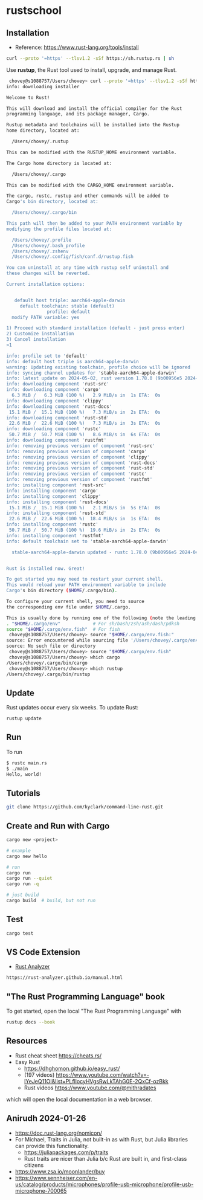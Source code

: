 # rustschool

## Installation

* Reference: https://www.rust-lang.org/tools/install

```bash
curl --proto '=https' --tlsv1.2 -sSf https://sh.rustup.rs | sh
```

Use **rustup**, the Rust tool used to install, upgrade, and manage Rust.

```bash
 chovey@s1088757/Users/chovey> curl --proto '=https' --tlsv1.2 -sSf https://sh.rustup.rs | sh
info: downloading installer

Welcome to Rust!

This will download and install the official compiler for the Rust
programming language, and its package manager, Cargo.

Rustup metadata and toolchains will be installed into the Rustup
home directory, located at:

  /Users/chovey/.rustup

This can be modified with the RUSTUP_HOME environment variable.

The Cargo home directory is located at:

  /Users/chovey/.cargo

This can be modified with the CARGO_HOME environment variable.

The cargo, rustc, rustup and other commands will be added to
Cargo's bin directory, located at:

  /Users/chovey/.cargo/bin

This path will then be added to your PATH environment variable by
modifying the profile files located at:

  /Users/chovey/.profile
  /Users/chovey/.bash_profile
  /Users/chovey/.zshenv
  /Users/chovey/.config/fish/conf.d/rustup.fish

You can uninstall at any time with rustup self uninstall and
these changes will be reverted.

Current installation options:


   default host triple: aarch64-apple-darwin
     default toolchain: stable (default)
               profile: default
  modify PATH variable: yes

1) Proceed with standard installation (default - just press enter)
2) Customize installation
3) Cancel installation
>1

info: profile set to 'default'
info: default host triple is aarch64-apple-darwin
warning: Updating existing toolchain, profile choice will be ignored
info: syncing channel updates for 'stable-aarch64-apple-darwin'
info: latest update on 2024-05-02, rust version 1.78.0 (9b00956e5 2024-04-29)
info: downloading component 'rust-src'
info: downloading component 'cargo'
  6.3 MiB /   6.3 MiB (100 %)   2.9 MiB/s in  1s ETA:  0s
info: downloading component 'clippy'
info: downloading component 'rust-docs'
 15.1 MiB /  15.1 MiB (100 %)   7.3 MiB/s in  2s ETA:  0s
info: downloading component 'rust-std'
 22.6 MiB /  22.6 MiB (100 %)   7.3 MiB/s in  3s ETA:  0s
info: downloading component 'rustc'
 50.7 MiB /  50.7 MiB (100 %)   8.6 MiB/s in  6s ETA:  0s
info: downloading component 'rustfmt'
info: removing previous version of component 'rust-src'
info: removing previous version of component 'cargo'
info: removing previous version of component 'clippy'
info: removing previous version of component 'rust-docs'
info: removing previous version of component 'rust-std'
info: removing previous version of component 'rustc'
info: removing previous version of component 'rustfmt'
info: installing component 'rust-src'
info: installing component 'cargo'
info: installing component 'clippy'
info: installing component 'rust-docs'
 15.1 MiB /  15.1 MiB (100 %)   2.1 MiB/s in  5s ETA:  0s
info: installing component 'rust-std'
 22.6 MiB /  22.6 MiB (100 %)  18.4 MiB/s in  1s ETA:  0s
info: installing component 'rustc'
 50.7 MiB /  50.7 MiB (100 %)  19.6 MiB/s in  2s ETA:  0s
info: installing component 'rustfmt'
info: default toolchain set to 'stable-aarch64-apple-darwin'

  stable-aarch64-apple-darwin updated - rustc 1.78.0 (9b00956e5 2024-04-29) (from rustc 1.74.0 (79e9716c9 2023-11-13))


Rust is installed now. Great!

To get started you may need to restart your current shell.
This would reload your PATH environment variable to include
Cargo's bin directory ($HOME/.cargo/bin).

To configure your current shell, you need to source
the corresponding env file under $HOME/.cargo.

This is usually done by running one of the following (note the leading DOT):
. "$HOME/.cargo/env"            # For sh/bash/zsh/ash/dash/pdksh
source "$HOME/.cargo/env.fish"  # For fish
 chovey@s1088757/Users/chovey> source "$HOME/.cargo/env.fish:"
source: Error encountered while sourcing file '/Users/chovey/.cargo/env.fish:':
source: No such file or directory
 chovey@s1088757/Users/chovey> source "$HOME/.cargo/env.fish"
 chovey@s1088757/Users/chovey> which cargo
/Users/chovey/.cargo/bin/cargo
 chovey@s1088757/Users/chovey> which rustup
/Users/chovey/.cargo/bin/rustup
```

## Update

Rust updates occur every six weeks.  To update Rust:

```bash
rustup update
```

## Run

To run

```bash
$ rustc main.rs
$ ./main
Hello, world!
```

## Tutorials

```bash
git clone https://github.com/kyclark/command-line-rust.git
```

## Create and Run with Cargo

```bash
cargo new <project>

# example
cargo new hello

# run
cargo run
cargo run --quiet
cargo run -q

# just build
cargo build  # build, but not run
```

## Test

```bash
cargo test
```

## VS Code Extension

* [Rust Analyzer](https://marketplace.visualstudio.com/items?itemName=rust-lang.rust-analyzer)

```bash
https://rust-analyzer.github.io/manual.html
```

## "The Rust Programming Language" book

To get started, open the local "The Rust Programming Language" with

```bash
rustup docs --book
```

## Resources

* Rust cheat sheet https://cheats.rs/
* Easy Rust
  * https://dhghomon.github.io/easy_rust/
  * (197 videos) https://www.youtube.com/watch?v=-lYeJeQ11OI&list=PLfllocyHVgsRwLkTAhG0E-2QxCf-ozBkk
  * Rust videos https://www.youtube.com/@mithradates

which will open the local documentation in a web browser.

## Anirudh 2024-01-26

* https://doc.rust-lang.org/nomicon/
* For Michael, Traits in Julia, not built-in as with Rust, but Julia libraries can provide this functionality.
  * https://juliapackages.com/p/traits
  * Rust traits are nicer than Julia b/c Rust are built in, and first-class citizens
* https://www.zsa.io/moonlander/buy
* https://www.sennheiser.com/en-us/catalog/products/microphones/profile-usb-microphone/profile-usb-microphone-700065

